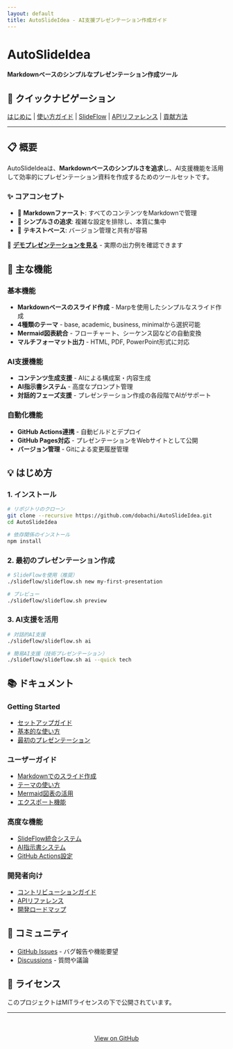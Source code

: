 ```yaml
---
layout: default
title: AutoSlideIdea - AI支援プレゼンテーション作成ガイド
---
```


# AutoSlideIdea

**Markdownベースのシンプルなプレゼンテーション作成ツール**

## 🚀 クイックナビゲーション

[はじめに](getting-started.md) | [使い方ガイド](user-guide.md) | [SlideFlow](slideflow.md) | [APIリファレンス](api.md) | [貢献方法](contributing.md)

---

## 📋 概要

AutoSlideIdeaは、**Markdownベースのシンプルさを追求**し、AI支援機能を活用して効率的にプレゼンテーション資料を作成するためのツールセットです。

### ✨ コアコンセプト
- 📝 **Markdownファースト**: すべてのコンテンツをMarkdownで管理
- 🎯 **シンプルさの追求**: 複雑な設定を排除し、本質に集中
- 🔄 **テキストベース**: バージョン管理と共有が容易

🎯 **[デモプレゼンテーションを見る](https://dobachi.github.io/AutoSlideIdea/)** - 実際の出力例を確認できます

## 🎨 主な機能

### 基本機能
- **Markdownベースのスライド作成** - Marpを使用したシンプルなスライド作成
- **4種類のテーマ** - base, academic, business, minimalから選択可能
- **Mermaid図表統合** - フローチャート、シーケンス図などの自動変換
- **マルチフォーマット出力** - HTML, PDF, PowerPoint形式に対応

### AI支援機能
- **コンテンツ生成支援** - AIによる構成案・内容生成
- **AI指示書システム** - 高度なプロンプト管理
- **対話的フェーズ支援** - プレゼンテーション作成の各段階でAIがサポート

### 自動化機能
- **GitHub Actions連携** - 自動ビルドとデプロイ
- **GitHub Pages対応** - プレゼンテーションをWebサイトとして公開
- **バージョン管理** - Gitによる変更履歴管理

## 💡 はじめ方

### 1. インストール
```bash
# リポジトリのクローン
git clone --recursive https://github.com/dobachi/AutoSlideIdea.git
cd AutoSlideIdea

# 依存関係のインストール
npm install
```

### 2. 最初のプレゼンテーション作成
```bash
# SlideFlowを使用（推奨）
./slideflow/slideflow.sh new my-first-presentation

# プレビュー
./slideflow/slideflow.sh preview
```

### 3. AI支援を活用
```bash
# 対話的AI支援
./slideflow/slideflow.sh ai

# 簡易AI支援（技術プレゼンテーション）
./slideflow/slideflow.sh ai --quick tech
```

## 📚 ドキュメント

### Getting Started
- [セットアップガイド](setup.md)
- [基本的な使い方](basic-workflow.md)
- [最初のプレゼンテーション](getting-started.md)

### ユーザーガイド
- [Markdownでのスライド作成](user-guide.md#markdown)
- [テーマの使い方](css-themes.md)
- [Mermaid図表の活用](mermaid.md)
- [エクスポート機能](user-guide.md#export)

### 高度な機能
- [SlideFlow統合システム](slideflow.md)
- [AI指示書システム](advanced-workflow.md)
- [GitHub Actions設定](github-pages.md)

### 開発者向け
- [コントリビューションガイド](contributing.md)
- [APIリファレンス](api.md)
- [開発ロードマップ](roadmap.md)

## 🤝 コミュニティ

- [GitHub Issues](https://github.com/dobachi/AutoSlideIdea/issues) - バグ報告や機能要望
- [Discussions](https://github.com/dobachi/AutoSlideIdea/discussions) - 質問や議論

## 📄 ライセンス

このプロジェクトはMITライセンスの下で公開されています。

---

<div style="text-align: center; margin-top: 50px;">
  <a href="https://github.com/dobachi/AutoSlideIdea" class="btn">View on GitHub</a>
</div>